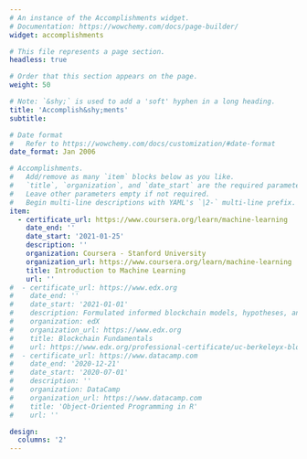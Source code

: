 ```yaml
---
# An instance of the Accomplishments widget.
# Documentation: https://wowchemy.com/docs/page-builder/
widget: accomplishments

# This file represents a page section.
headless: true

# Order that this section appears on the page.
weight: 50

# Note: `&shy;` is used to add a 'soft' hyphen in a long heading.
title: 'Accomplish&shy;ments'
subtitle:

# Date format
#   Refer to https://wowchemy.com/docs/customization/#date-format
date_format: Jan 2006

# Accomplishments.
#   Add/remove as many `item` blocks below as you like.
#   `title`, `organization`, and `date_start` are the required parameters.
#   Leave other parameters empty if not required.
#   Begin multi-line descriptions with YAML's `|2-` multi-line prefix.
item:
  - certificate_url: https://www.coursera.org/learn/machine-learning
    date_end: ''
    date_start: '2021-01-25'
    description: ''
    organization: Coursera - Stanford University
    organization_url: https://www.coursera.org/learn/machine-learning
    title: Introduction to Machine Learning
    url: ''
#  - certificate_url: https://www.edx.org
#    date_end: ''
#    date_start: '2021-01-01'
#    description: Formulated informed blockchain models, hypotheses, and use cases.
#    organization: edX
#    organization_url: https://www.edx.org
#    title: Blockchain Fundamentals
#    url: https://www.edx.org/professional-certificate/uc-berkeleyx-blockchain-fundamentals
#  - certificate_url: https://www.datacamp.com
#    date_end: '2020-12-21'
#    date_start: '2020-07-01'
#    description: ''
#    organization: DataCamp
#    organization_url: https://www.datacamp.com
#    title: 'Object-Oriented Programming in R'
#    url: ''

design:
  columns: '2'
---
```

